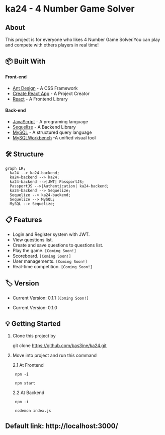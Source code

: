 # ka24 - 4 Number Game Solver

## About
This project is for everyone who likes 4 Number Game Solver.You can play and compete with others players in real time!

## 📦 Built With

#### Front-end

- [Ant Design](https://ant.design/) - A CSS Framework
- [Create React App](https://github.com/facebook/create-react-app) - A Project Creator
- [React](https://reactjs.org/) - A Frontend Library

#### Back-end

 - [JavaScript](https://javascript.info) - A programing language
 - [Sequelize](https://sequelize.org/) - A Backend Library
 - [MySQL](https://www.mysql.com/) - A structured query language
 - [MySQLWorkbench](https://www.mysql.com/products/workbench/) -A unified visual tool

## 🛠 Structure

```mermaid
graph LR;
  ka24 --> ka24-backend;
  ka24-backend --> ka24;
  ka24-backend -->|JWT| PassportJS;
  PassportJS -->|Authentication| ka24-backend;
  ka24-backend --> Sequelize;
  Sequelize --> ka24-backend;
  Sequelize --> MySQL;
  MySQL --> Sequelize;
```

## 📋 Features

- Login and Register system with JWT.
- View questions list.
- Create and save questions to questions list.
- Play the game. `[Coming Soon!]`
- Scoreboard. `[Coming Soon!]`
- User managements. `[Coming Soon!]`
- Real-time competition. `[Coming Soon!]`

## 🏷 Version

- Current Version: 0.1.1 `[Coming Soon!]`

- Current Version: 0.1.0

## 💡 Getting Started

1. Clone this project by

    git clone https://github.com/bas3ine/ka24.git


2. Move into project and run this command

    2.1 At Frontend

        npm -i

        npm start

    2.2 At Backend

        npm -i

        nodemon index.js


## Default link: http://localhost:3000/

